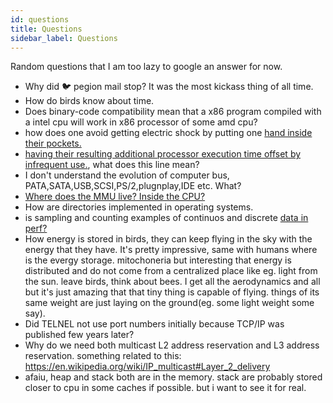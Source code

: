 ```yaml
---
id: questions
title: Questions
sidebar_label: Questions
---
```


Random questions that I am too lazy to google an answer for now.

- Why did 🐦 pegion mail stop? It was the most kickass thing of all time.
- How do birds know about time.
- Does binary-code compatibility mean that a x86 program compiled with a intel cpu will work in x86 processor of some amd cpu?
- how does one avoid getting electric shock by putting one [hand inside their pockets.](https://www.youtube.com/watch?v=cozcXiSSkwE)
- [having their resulting additional processor execution time offset by infrequent use.](/docs/notes/study/comp_arch#classification), what does this line mean?
- I don't understand the evolution of computer bus, PATA,SATA,USB,SCSI,PS/2,plugnplay,IDE etc. What?
- [Where does the MMU live? Inside the CPU?](/docs/notes/study/memory#virtual-memory)
- How are directories implemented in operating systems.
- is sampling and counting examples of continuos and discrete [data in perf?](/docs/books/perf_little_book)
- How energy is stored in birds, they can keep flying in the sky with the energy that they have. It's pretty impressive, same with humans where is the evergy storage. mitochoneria but interesting that energy is distributed and do not come from a centralized place like eg. light from the sun. leave birds, think about bees. I get all the aerodynamics and all but it's just amazing that that tiny thing is capable of flying. things of its same weight are just laying on the ground(eg. some light weight some say).
- Did TELNEL not use port numbers initially because TCP/IP was published few years later?
- Why do we need both multicast L2 address reservation and L3 address reservation. something related to this: https://en.wikipedia.org/wiki/IP_multicast#Layer_2_delivery
- afaiu, heap and stack both are in the memory. stack are probably stored closer to cpu in some caches if possible. but i want to see it for real.
